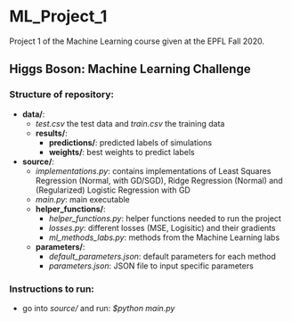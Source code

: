 # ML_Project_1
Project 1 of the Machine Learning course given at the EPFL Fall 2020. 

## Higgs Boson: Machine Learning Challenge

### Structure of repository: 
- **data/**: 
	- *test.csv* the test data and *train.csv* the training data
	- **results/**: 
		- **predictions/**: predicted labels of simulations
		- **weights/**: best weights to predict labels
- **source/**: 
	- *implementations.py*: contains implementations of Least Squares Regression (Normal, with GD/SGD), Ridge Regression (Normal) and (Regularized) Logistic Regression with GD
	- *main.py*: main executable
	- **helper_functions/**: 
		- *helper_functions.py*: helper functions needed to run the project
		- *losses.py*: different losses (MSE, Logisitic) and their gradients
		- *ml_methods_labs.py*: methods from the Machine Learning labs
	- **parameters/**: 
		- *default_parameters.json*: default parameters for each method
		- *parameters.json*: JSON file to input specific parameters

### Instructions to run: 
- go into *source/* and run: *$python main.py*
